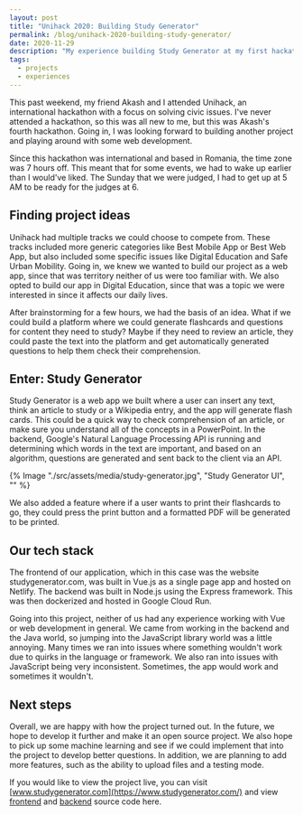 ```yaml
---
layout: post
title: "Unihack 2020: Building Study Generator"
permalink: /blog/unihack-2020-building-study-generator/
date: 2020-11-29
description: "My experience building Study Generator at my first hackathon."
tags:
  - projects
  - experiences
---
```

This past weekend, my friend Akash and I attended Unihack, an international hackathon with a focus on solving civic issues. I've never attended a hackathon, so this was all new to me, but this was Akash's fourth hackathon. Going in, I was looking forward to building another project and playing around with some web development.

Since this hackathon was international and based in Romania, the time zone was 7 hours off. This meant that for some events, we had to wake up earlier than I would've liked. The Sunday that we were judged, I had to get up at 5 AM to be ready for the judges at 6.

## Finding project ideas

Unihack had multiple tracks we could choose to compete from. These tracks included more generic categories like Best Mobile App or Best Web App, but also included some specific issues like Digital Education and Safe Urban Mobility. Going in, we knew we wanted to build our project as a web app, since that was territory neither of us were too familiar with. We also opted to build our app in Digital Education, since that was a topic we were interested in since it affects our daily lives.

After brainstorming for a few hours, we had the basis of an idea. What if we could build a platform where we could generate flashcards and questions for content they need to study? Maybe if they need to review an article, they could paste the text into the platform and get automatically generated questions to help them check their comprehension.

## Enter: Study Generator

Study Generator is a web app we built where a user can insert any text, think an article to study or a Wikipedia entry, and the app will generate flash cards. This could be a quick way to check comprehension of an article, or make sure you understand all of the concepts in a PowerPoint. In the backend, Google's Natural Language Processing API is running and determining which words in the text are important, and based on an algorithm, questions are generated and sent back to the client via an API.

{% Image "./src/assets/media/study-generator.jpg", "Study Generator UI", "" %}

We also added a feature where if a user wants to print their flashcards to go, they could press the print button and a formatted PDF will be generated to be printed.

## Our tech stack

The frontend of our application, which in this case was the website studygenerator.com, was built in Vue.js as a single page app and hosted on Netlify. The backend was built in Node.js using the Express framework. This was then dockerized and hosted in Google Cloud Run. 

Going into this project, neither of us had any experience working with Vue or web development in general. We came from working in the backend and the Java world, so jumping into the JavaScript library world was a little annoying. Many times we ran into issues where something wouldn't work due to quirks in the language or framework. We also ran into issues with JavaScript being very inconsistent. Sometimes, the app would work and sometimes it wouldn't.

## Next steps

Overall, we are happy with how the project turned out. In the future, we hope to develop it further and make it an open source project. We also hope to pick up some machine learning and see if we could implement that into the project to develop better questions. In addition, we are planning to add more features, such as the ability to upload files and a testing mode.

If you would like to view the project live, you can visit [www.studygenerator.com](https://www.studygenerator.com/) and view [frontend](https://github.com/MLHUnihack2020/StudyGuideFrontend) and [backend](https://github.com/MLHUnihack2020/StudyGuideBackend) source code here.